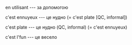 en utilisant --- за допомогою



c'est ennuyeux --- це нудно
(= c'est plate [QC, informal])



c'est plate --- це нудно (QC, informal)
(= c'est ennuyeux)



c'est l'fun --- це весело